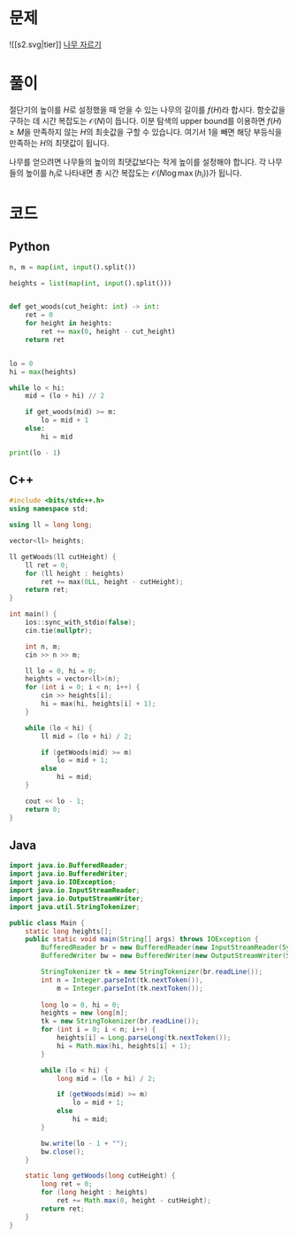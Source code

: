 # 문제
![[s2.svg|tier]] [나무 자르기](https://www.acmicpc.net/problem/2805)
# 풀이
절단기의 높이를 $H$로 설정했을 때 얻을 수 있는 나무의 길이를 $f(H)$라 합시다. 함숫값을 구하는 데 시간 복잡도는 $\mathcal{O}(N)$이 듭니다. 이분 탐색의 upper bound를 이용하면 $f(H) \ge M$을 만족하지 않는 $H$의 최솟값을 구할 수 있습니다. 여기서 $1$을 빼면 해당 부등식을 만족하는 $H$의 최댓값이 됩니다.

나무를 얻으려면 나무들의 높이의 최댓값보다는 작게 높이를 설정해야 합니다. 각 나무들의 높이를 $h_i$로 나타내면  총 시간 복잡도는 $\mathcal{O}(N\log \max(h_i))$가 됩니다.
# 코드
## Python
```python
n, m = map(int, input().split())

heights = list(map(int, input().split()))


def get_woods(cut_height: int) -> int:
    ret = 0
    for height in heights:
        ret += max(0, height - cut_height)
    return ret


lo = 0
hi = max(heights)

while lo < hi:
    mid = (lo + hi) // 2

    if get_woods(mid) >= m:
        lo = mid + 1
    else:
        hi = mid

print(lo - 1)
```
## C++
```cpp
#include <bits/stdc++.h>
using namespace std;

using ll = long long;

vector<ll> heights;

ll getWoods(ll cutHeight) {
    ll ret = 0;
    for (ll height : heights)
        ret += max(0LL, height - cutHeight);
    return ret;
}

int main() {
    ios::sync_with_stdio(false);
    cin.tie(nullptr);

    int n, m;
    cin >> n >> m;

    ll lo = 0, hi = 0;
    heights = vector<ll>(n);
    for (int i = 0; i < n; i++) {
        cin >> heights[i];
        hi = max(hi, heights[i] + 1);
    }

    while (lo < hi) {
        ll mid = (lo + hi) / 2;

        if (getWoods(mid) >= m)
            lo = mid + 1;
        else
            hi = mid;
    }

    cout << lo - 1;
    return 0;
}
```
## Java
```java
import java.io.BufferedReader;
import java.io.BufferedWriter;
import java.io.IOException;
import java.io.InputStreamReader;
import java.io.OutputStreamWriter;
import java.util.StringTokenizer;

public class Main {
    static long heights[];
    public static void main(String[] args) throws IOException {
        BufferedReader br = new BufferedReader(new InputStreamReader(System.in));
        BufferedWriter bw = new BufferedWriter(new OutputStreamWriter(System.out));

        StringTokenizer tk = new StringTokenizer(br.readLine());
        int n = Integer.parseInt(tk.nextToken()),
            m = Integer.parseInt(tk.nextToken());
        
        long lo = 0, hi = 0;
        heights = new long[n];
        tk = new StringTokenizer(br.readLine());
        for (int i = 0; i < n; i++) {
            heights[i] = Long.parseLong(tk.nextToken());
            hi = Math.max(hi, heights[i] + 1);
        }

        while (lo < hi) {
            long mid = (lo + hi) / 2;

            if (getWoods(mid) >= m)
                lo = mid + 1;
            else
                hi = mid;
        }

        bw.write(lo - 1 + "");
        bw.close();
    }

    static long getWoods(long cutHeight) {
        long ret = 0;
        for (long height : heights)
            ret += Math.max(0, height - cutHeight);
        return ret;
    }
}
```